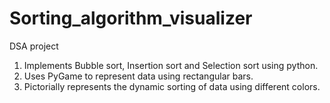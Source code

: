 # Sorting_algorithm_visualizer
DSA project
1. Implements Bubble sort, Insertion sort and Selection sort using python.
2. Uses PyGame to represent data using rectangular bars.
3. Pictorially represents the dynamic sorting of data using different colors.

